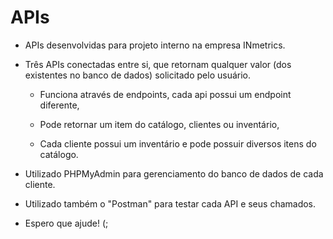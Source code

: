 # APIs

  - APIs desenvolvidas para projeto interno na empresa INmetrics.


  
  - Três APIs conectadas entre si, que retornam qualquer valor (dos existentes no banco de dados) solicitado pelo usuário.
        
        
       - Funciona através de endpoints, cada api possui um endpoint diferente,
        
       - Pode retornar um item do catálogo, clientes ou inventário,
        
       - Cada cliente possui um inventário e pode possuir diversos itens do catálogo.


            
  - Utilizado PHPMyAdmin para gerenciamento do banco de dados de cada cliente.
  
  - Utilizado também o "Postman" para testar cada API e seus chamados.

  - Espero que ajude! (;
